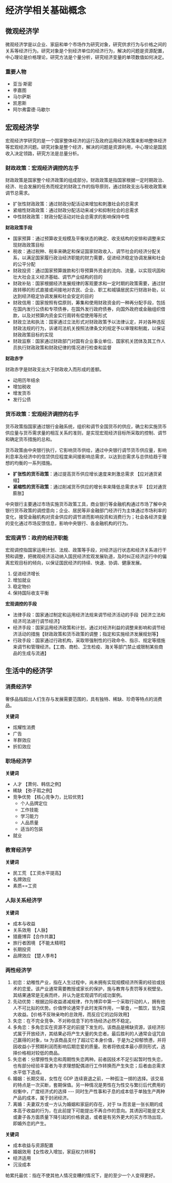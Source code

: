 # 经济学相关基础概念

## 微观经济学

微观经济学是以企业、家庭和单个市场作为研究对象，研究供求行为与价格之间的关系等经济行为。研究对象是个别经济单位的经济行为，解决的问题是资源配置，中心理论是价格理论，研究方法是个量分析，研究经济变量的单项数值如何决定。

### 重要人物

- 亚当·斯密
- 李嘉图
- 马尔萨斯
- 凯恩斯
- 阿尔弗雷德·马歇尔

## 宏观经济学

宏观经济学研究的是一个国家整体经济的运行及政府运用经济政策来影响整体经济等宏观经济问题。研究对象是整个经济，解决的问题是资源利用，中心理论是国民收入决定领路，研究方法是总量分析。

### 财政政策：宏观经济调控的左手

财政政策是国家整个经济政策的组成部分。财政政策是指国家根据一定时期政治、经济、社会发展的任务而规定的财政工作的指导原则，通过财政支出与税收政策来调节总需求。

- 扩张性财政政策：通过财政分配活动来增加和刺激社会的总需求
- 紧缩性财政政策：通过财政分配活动来减少和抑制社会的总需求
- 中性财政政策：财政分配活动对社会总需求的影响保持中性

**财政政策手段**

- 国家预算：通过预算收支规模及平衡状态的确定、收支结构的安排和调整来实现财政政策目标
- 税收：通过税种、税率来确定和保证国家财政收入、调节社会的经济分配关系，以满足国家履行政治经济职能的财力需要，促进经济稳定协调发展和社会的公平分配
- 财政投资：通过国家预算拨款和引导预算外资金的流向、流量，以实现巩固和壮大社会主义经济基础、调节产业结构的目的
- 财政补贴：国家根据经济发展规律的客观要求和一定时期的政策需要，通过财政转移的形式直接或间接地对农民、企业、职工和城镇居民实行财政补助，以达到经济稳定协调发展和社会安定的目的
- 财政信用：国家按照有偿原则，筹集和使用财政资金的一种再分配手段，包括在国内发行公债和专项债券，在国外发行政府债券，向国外政府或金融组织借款，以及对预算内资金实行周转有偿使用等形式
- 财政立法和执法：国家通过立法形式对财政政策予以法律认定，并对各种违反财政法规的行为，诉诸司法机关按照法律条文的规定予以审理和制裁，以保证财政政策目标的实现
- 财政监察：国家通过财政部门对国有企业事业单位、国家机关团体及其工作人员执行财政政策和财政纪律的情况进行检查和监督

**财政赤字**

财政赤字是财政支出大于财政收入而形成的差额。

- 动用历年结余
- 增加税收
- 增发货币
- 发行公债

### 货币政策：宏观经济调控的右手

货币政策指国家通过银行金融系统，组织和调节全国货币的供应，确立和实施货币供应量与货币需求量的相互关系的准则，是实现宏观经济目标所采取的控制、调节和确定货币措施的总和。

货币政策由中央银行执行，它影响货币供给，通过中央银行调节货币供应量，影响利息率及经济中的信贷供应程度来间接影响总需求，以达到总需求与总供给趋于理想的均衡的一系列措施。

- **扩张性的货币政策**：通过提高货币供应增长速度来刺激总需求 【应对通货紧缩】
- **紧缩性的货币政策**：通过削减货币供应的增长率来降低总需求水平 【应对通货膨胀】

中央银行主要通过市场实施货币政策工具，商业银行等金融机构通过市场了解中央银行货币政策的调控意向；企业、居民等非金融部门经济行为主体通过市场利率的变化，接受金融机构对资金供应的调节进而影响投资和消费行为；社会各经济变量的变化通过市场反馈信息，影响中央银行、各金融机构的行为。

### 宏观调节：政府的经济职能

宏观调控指国家运用计划、法规、政策等手段，对经济运行状态和经济关系进行干预和调整，把微观经济活动纳入国民经济宏观发展轨道，及时纠正经济运行中的偏离宏观目标的倾向，以保证国民经济的持续、快速、协调、健康发展。

1. 促进经济增长
2. 增加就业
3. 稳定物价
4. 保持国际收支平衡

**宏观调控的手段**

- 法律手段：国家通过制定和运用经济法规来调节经济活动的手段【经济立法和经济司法进行调节经济】
- 经济手段：国家运用经济政策和计划，通过对经济利益的调整来影响和调节经济活动的措施【财政政策和货币政策的调整；指定和实施经济发展规划等】
- 行政手段：国家通过行政机构，采取带强制性的行政命令、指示、规定等措施来调节和管理经济。【工商、商检、卫生检疫、海关等部门禁止或限制某些商品的生成与流通】

## 生活中的经济学

### 消费经济学

奢侈品指超出人们生存与发展需要范围的，具有独特、稀缺、珍奇等特点的消费品。

**关键词**

- 炫耀性消费
- 广告
- 羊群效应
- 折扣效应

### 职场经济学

**关键词**

- 人才 【萧何、韩信之例】
- 稀缺 【弥子瑕之例】
- 竞争优势 【核心竞争力，比较优势】
  - 个人品牌定位
  - 工作技能
  - 学习能力
  - 人品质量
  - 适当的包装
- 就业

### 教育经济学

**关键词**

- 民工荒 【工资水平提高】
- 名牌效应
- 素质==工资

### 人际关系经济学

**关键词**

- 成本与收益
- 关系效用 【人脉】
- 猎鹿博弈【合作共赢】
- 旅行者困境 【不能太精明】
- 长期投资
- 品牌效应 【楚人季布】

### 两性经济学

1. 初恋：幼稚性产业，指在人生过程中，尚未拥有实现规模经济所需的经验或技术的恋爱。该产业通常需要教授或家长的保护，施与教育与责罚等关税壁垒。其结果通常是无疾而终，并认为是宏观调节的成功案例。
2. 先动优势：根据边际收益递减规律，作为博弈中第一个采取行动的人，拥有他人不可比拟的优势。价值悖论通常于此时发挥作用，一箪食，一瓢饮，皆为莫大收益。【价格不反映亲吻的总效用，而反应它的边际效用】
3. 失恋：在不完全竞争、不对称信息下的市场经济必然不稳定。
4. 多角恋：多角恋实在资源不足的前提下发生的。该商品是稀缺资源，该经济形式属于开放经济，其结果必将产生大量的失恋者。最后胜利的人通常会诅咒自己赢得的对象，ta 为该商品支付了超过它本身价值，于是为之抑郁愤懑，并将因收益小于预期利润而影响后期恋爱的质量。败者将依成本最小原则形式，选择价格相对较低的商品。
5. 失恋者：分摩擦性失恋和周期性失恋两种。前者因技术不足引起暂时性失恋，也有部分经验丰富者为寻求理想配偶进行工作转换而产生失恋；后者由总需求水平低下造成。
6. 婚姻：长期交易，女性在 GDP 连续衰退之前，一种孤注一掷的选择。该交易的特点是一次买断，套期保值。另一种情况是男性在为性交与繁衍后代费用的权衡中，广度经济式的选择 --- 同时生产性事和子息的成本低于单独生产两种产品的成本，属于封闭经济。
7. 离婚：夫妻双方或一方认为婚姻和家庭的存在，对于 ta 而言是一张长期的成本高于收益的行为，在此前提下可能提出不再合作的意向。其诱因可能是丈夫或妻子各方面质量下降引起的价格衰退，或者是有另外更大的买方市场出现，即婚外恋的产生。

**关键词**

- 成本收益与资源配置
- 婚姻效用【女性收入增加，家庭权力转移】
- 经济适用
- 沉没成本

帕累托最优：指在不使其他人情况变糟的情况下，是的至少一个人变得更好。
